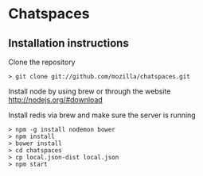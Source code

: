 # Chatspaces

## Installation instructions

Clone the repository

    > git clone git://github.com/mozilla/chatspaces.git

Install node by using brew or through the website http://nodejs.org/#download

Install redis via brew and make sure the server is running

    > npm -g install nodemon bower
    > npm install
    > bower install
    > cd chatspaces
    > cp local.json-dist local.json
    > npm start
